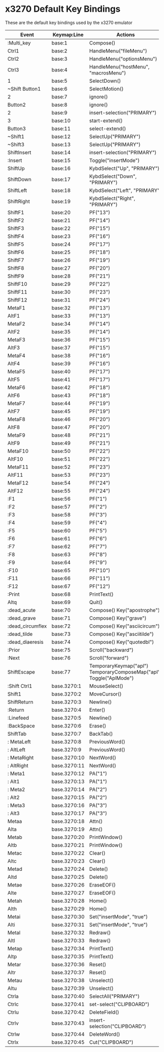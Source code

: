 # x3270 Default Key Bindings
These are the default key bindings used by the x3270 emulator

| **Event**                    | **Keymap:Line** | **Actions**                                                         |
| ---------------------------- | --------------- | ------------------------------------------------------------------- |
| :<KeyPress>Multi_key         | base:1          | Compose()                                                           |
| Ctrl<ButtonPress>1           | base:2          | HandleMenu("fileMenu")                                              |
| Ctrl<ButtonPress>2           | base:3          | HandleMenu("optionsMenu")                                           |
| Ctrl<ButtonPress>3           | base:4          | HandleMenu("hostMenu", "macrosMenu")                                |
| <ButtonPress>1               | base:5          | SelectDown()                                                        |
| ~Shift Button1<MotionNotify> | base:6          | SelectMotion()                                                      |
| <ButtonPress>2               | base:7          | ignore()                                                            |
| Button2<MotionNotify>        | base:8          | ignore()                                                            |
| <ButtonRelease>2             | base:9          | insert-selection("PRIMARY")                                         |
| <ButtonPress>3               | base:10         | start-extend()                                                      |
| Button3<MotionNotify>        | base:11         | select-extend()                                                     |
| ~Shift<ButtonRelease>1       | base:12         | SelectUp("PRIMARY")                                                 |
| ~Shift<ButtonRelease>3       | base:13         | SelectUp("PRIMARY")                                                 |
| Shift<KeyPress>Insert        | base:14         | insert-selection("PRIMARY")                                         |
| :<KeyPress>Insert            | base:15         | Toggle("insertMode")                                                |
| Shift<KeyPress>Up            | base:16         | KybdSelect("Up", "PRIMARY")                                         |
| Shift<KeyPress>Down          | base:17         | KybdSelect("Down", "PRIMARY")                                       |
| Shift<KeyPress>Left          | base:18         | KybdSelect("Left", "PRIMARY")                                       |
| Shift<KeyPress>Right         | base:19         | KybdSelect("Right", "PRIMARY")                                      |
| Shift<KeyPress>F1            | base:20         | PF("13")                                                            |
| Shift<KeyPress>F2            | base:21         | PF("14")                                                            |
| Shift<KeyPress>F3            | base:22         | PF("15")                                                            |
| Shift<KeyPress>F4            | base:23         | PF("16")                                                            |
| Shift<KeyPress>F5            | base:24         | PF("17")                                                            |
| Shift<KeyPress>F6            | base:25         | PF("18")                                                            |
| Shift<KeyPress>F7            | base:26         | PF("19")                                                            |
| Shift<KeyPress>F8            | base:27         | PF("20")                                                            |
| Shift<KeyPress>F9            | base:28         | PF("21")                                                            |
| Shift<KeyPress>F10           | base:29         | PF("22")                                                            |
| Shift<KeyPress>F11           | base:30         | PF("23")                                                            |
| Shift<KeyPress>F12           | base:31         | PF("24")                                                            |
| Meta<KeyPress>F1             | base:32         | PF("13")                                                            |
| Alt<KeyPress>F1              | base:33         | PF("13")                                                            |
| Meta<KeyPress>F2             | base:34         | PF("14")                                                            |
| Alt<KeyPress>F2              | base:35         | PF("14")                                                            |
| Meta<KeyPress>F3             | base:36         | PF("15")                                                            |
| Alt<KeyPress>F3              | base:37         | PF("15")                                                            |
| Meta<KeyPress>F4             | base:38         | PF("16")                                                            |
| Alt<KeyPress>F4              | base:39         | PF("16")                                                            |
| Meta<KeyPress>F5             | base:40         | PF("17")                                                            |
| Alt<KeyPress>F5              | base:41         | PF("17")                                                            |
| Meta<KeyPress>F6             | base:42         | PF("18")                                                            |
| Alt<KeyPress>F6              | base:43         | PF("18")                                                            |
| Meta<KeyPress>F7             | base:44         | PF("19")                                                            |
| Alt<KeyPress>F7              | base:45         | PF("19")                                                            |
| Meta<KeyPress>F8             | base:46         | PF("20")                                                            |
| Alt<KeyPress>F8              | base:47         | PF("20")                                                            |
| Meta<KeyPress>F9             | base:48         | PF("21")                                                            |
| Alt<KeyPress>F9              | base:49         | PF("21")                                                            |
| Meta<KeyPress>F10            | base:50         | PF("22")                                                            |
| Alt<KeyPress>F10             | base:51         | PF("22")                                                            |
| Meta<KeyPress>F11            | base:52         | PF("23")                                                            |
| Alt<KeyPress>F11             | base:53         | PF("23")                                                            |
| Meta<KeyPress>F12            | base:54         | PF("24")                                                            |
| Alt<KeyPress>F12             | base:55         | PF("24")                                                            |
| :<KeyPress>F1                | base:56         | PF("1")                                                             |
| :<KeyPress>F2                | base:57         | PF("2")                                                             |
| :<KeyPress>F3                | base:58         | PF("3")                                                             |
| :<KeyPress>F4                | base:59         | PF("4")                                                             |
| :<KeyPress>F5                | base:60         | PF("5")                                                             |
| :<KeyPress>F6                | base:61         | PF("6")                                                             |
| :<KeyPress>F7                | base:62         | PF("7")                                                             |
| :<KeyPress>F8                | base:63         | PF("8")                                                             |
| :<KeyPress>F9                | base:64         | PF("9")                                                             |
| :<KeyPress>F10               | base:65         | PF("10")                                                            |
| :<KeyPress>F11               | base:66         | PF("11")                                                            |
| :<KeyPress>F12               | base:67         | PF("12")                                                            |
| :<KeyPress>Print             | base:68         | PrintText()                                                         |
| Alt<KeyPress>q               | base:69         | Quit()                                                              |
| :<KeyPress>dead_acute        | base:70         | Compose() Key("apostrophe")                                         |
| :<KeyPress>dead_grave        | base:71         | Compose() Key("grave")                                              |
| :<KeyPress>dead_circumflex   | base:72         | Compose() Key("asciicircum")                                        |
| :<KeyPress>dead_tilde        | base:73         | Compose() Key("asciitilde")                                         |
| :<KeyPress>dead_diaeresis    | base:74         | Compose() Key("quotedbl")                                           |
| :<KeyPress>Prior             | base:75         | Scroll("backward")                                                  |
| :<KeyPress>Next              | base:76         | Scroll("forward")                                                   |
| Shift<KeyPress>Escape        | base:77         | TemporaryKeymap("apl") TemporaryComposeMap("apl") Toggle("AplMode") |
| :Shift Ctrl<ButtonPress>1    | base.3270:1     | MouseSelect()                                                       |
| Shift<ButtonPress>1          | base.3270:2     | MoveCursor()                                                        |
| Shift<KeyPress>Return        | base.3270:3     | Newline()                                                           |
| :<KeyPress>Return            | base.3270:4     | Enter()                                                             |
| :<KeyPress>Linefeed          | base.3270:5     | Newline()                                                           |
| :<KeyPress>BackSpace         | base.3270:6     | Erase()                                                             |
| Shift<KeyPress>Tab           | base.3270:7     | BackTab()                                                           |
| : Meta<KeyPress>Left         | base.3270:8     | PreviousWord()                                                      |
| : Alt<KeyPress>Left          | base.3270:9     | PreviousWord()                                                      |
| : Meta<KeyPress>Right        | base.3270:10    | NextWord()                                                          |
| : Alt<KeyPress>Right         | base.3270:11    | NextWord()                                                          |
| : Meta<KeyPress>1            | base.3270:12    | PA("1")                                                             |
| : Alt<KeyPress>1             | base.3270:13    | PA("1")                                                             |
| : Meta<KeyPress>2            | base.3270:14    | PA("2")                                                             |
| : Alt<KeyPress>2             | base.3270:15    | PA("2")                                                             |
| : Meta<KeyPress>3            | base.3270:16    | PA("3")                                                             |
| : Alt<KeyPress>3             | base.3270:17    | PA("3")                                                             |
| Meta<KeyPress>a              | base.3270:18    | Attn()                                                              |
| Alt<KeyPress>a               | base.3270:19    | Attn()                                                              |
| Meta<KeyPress>b              | base.3270:20    | PrintWindow()                                                       |
| Alt<KeyPress>b               | base.3270:21    | PrintWindow()                                                       |
| Meta<KeyPress>c              | base.3270:22    | Clear()                                                             |
| Alt<KeyPress>c               | base.3270:23    | Clear()                                                             |
| Meta<KeyPress>d              | base.3270:24    | Delete()                                                            |
| Alt<KeyPress>d               | base.3270:25    | Delete()                                                            |
| Meta<KeyPress>e              | base.3270:26    | EraseEOF()                                                          |
| Alt<KeyPress>e               | base.3270:27    | EraseEOF()                                                          |
| Meta<KeyPress>h              | base.3270:28    | Home()                                                              |
| Alt<KeyPress>h               | base.3270:29    | Home()                                                              |
| Meta<KeyPress>i              | base.3270:30    | Set("insertMode", "true")                                           |
| Alt<KeyPress>i               | base.3270:31    | Set("insertMode", "true")                                           |
| Meta<KeyPress>l              | base.3270:32    | Redraw()                                                            |
| Alt<KeyPress>l               | base.3270:33    | Redraw()                                                            |
| Meta<KeyPress>p              | base.3270:34    | PrintText()                                                         |
| Alt<KeyPress>p               | base.3270:35    | PrintText()                                                         |
| Meta<KeyPress>r              | base.3270:36    | Reset()                                                             |
| Alt<KeyPress>r               | base.3270:37    | Reset()                                                             |
| Meta<KeyPress>u              | base.3270:38    | Unselect()                                                          |
| Alt<KeyPress>u               | base.3270:39    | Unselect()                                                          |
| Ctrl<KeyPress>a              | base.3270:40    | SelectAll("PRIMARY")                                                |
| Ctrl<KeyPress>c              | base.3270:41    | set-select("CLIPBOARD")                                             |
| Ctrl<KeyPress>u              | base.3270:42    | DeleteField()                                                       |
| Ctrl<KeyPress>v              | base.3270:43    | insert-selection("CLIPBOARD")                                       |
| Ctrl<KeyPress>w              | base.3270:44    | DeleteWord()                                                        |
| Ctrl<KeyPress>x              | base.3270:45    | Cut("CLIPBOARD")                                                    |

